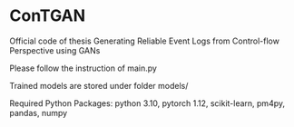 # ConTGAN
Official code of thesis Generating Reliable Event Logs from Control-flow Perspective using GANs  

Please follow the instruction of main.py

Trained models are stored under folder models/

Required Python Packages: python 3.10, pytorch 1.12, scikit-learn, pm4py, pandas, numpy 
